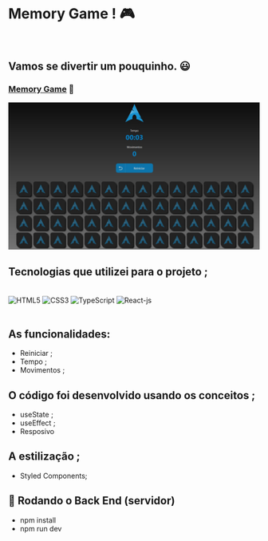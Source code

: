 # Memory Game ! 🎮
<br>

## Vamos se divertir um pouquinho. 😃 

### [Memory Game](https://react-js-person-finances.netlify.app/) 🔗

![](./src/assets/images/memory-game.jpg)

## Tecnologias que utilizei para o projeto ;  
<div style="display: inline_block"><br>
    <img  align="center" src="https://cdn.jsdelivr.net/gh/devicons/devicon/icons/html5/html5-original-wordmark.svg" heigth="30" width="40"alt="HTML5">
    <img  align="center" src="https://cdn.jsdelivr.net/gh/devicons/devicon/icons/css3/css3-original-wordmark.svg" heigth="30" width="40"alt="CSS3">
    <img  align="center" src="https://cdn.jsdelivr.net/gh/devicons/devicon/icons/typescript/typescript-original.svg"  heigth="30" width="40"alt="TypeScript">
    <img  align="center" src="https://cdn.jsdelivr.net/gh/devicons/devicon/icons/react/react-original-wordmark.svg" heigth="30" width="40"alt="React-js">
</div>

<br>

##  As funcionalidades:
- Reiniciar ;
- Tempo ;
- Movimentos ;
## O código foi desenvolvido usando os conceitos ; 
- useState ;
- useEffect ;
- Resposivo
## A estilização ; 
- Styled Components; 
## 🎲 Rodando o Back End (servidor)
- npm install
- npm run dev




